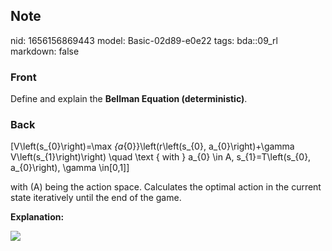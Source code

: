 ## Note
nid: 1656156869443
model: Basic-02d89-e0e22
tags: bda::09_rl
markdown: false

### Front
Define and explain the <b>Bellman Equation (deterministic)</b>.

### Back
\[V\left(s_{0}\right)=\max _{a_{0}}\left(r\left(s_{0}, a_{0}\right)+\gamma V\left(s_{1}\right)\right) \quad \text { with } a_{0} \in A, s_{1}=T\left(s_{0}, a_{0}\right), \gamma \in[0,1]\]

with \(A\) being the action space. Calculates the optimal action in the current state iteratively until the end of the game.

<b>Explanation:</b>

<img src="paste-6fb81a999e5a81e2ee050b69f91d4578dc05000e.jpg">
